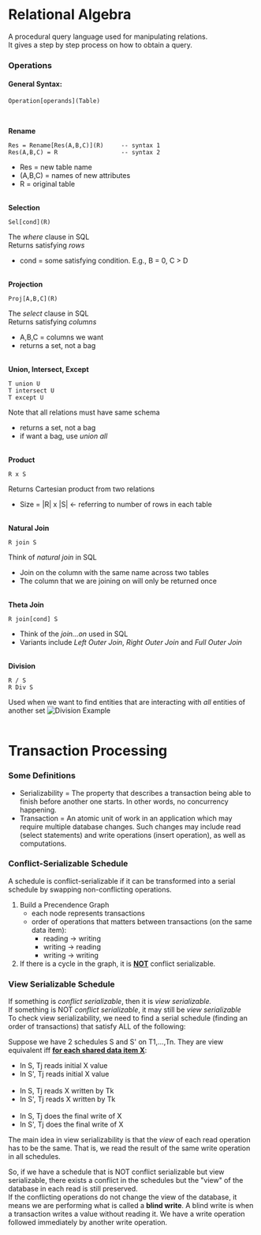 # Relational Algebra
A procedural query language used for manipulating relations.\
It gives a step by step process on how to obtain a query.

### Operations
#### General Syntax:
```
Operation[operands](Table)
```
<br>

**Rename**
```
Res = Rename[Res(A,B,C)](R)     -- syntax 1
Res(A,B,C) = R                  -- syntax 2
```
- Res = new table name
- (A,B,C) = names of new attributes
- R = original table
<br><br>

**Selection**
```
Sel[cond](R)
```
The *where* clause in SQL\
Returns satisfying *rows*
- cond = some satisfying condition. E.g., B = 0, C > D
<br><br>

**Projection**
```
Proj[A,B,C](R)
```
The *select* clause in SQL\
Returns satisfying *columns*
- A,B,C = columns we want
- returns a set, not a bag
<br><br>

**Union, Intersect, Except**
```
T union U
T intersect U
T except U
```
Note that all relations must have same schema
- returns a set, not a bag
- if want a bag, use *union all*
<br><br>

**Product**
```
R x S
```
Returns Cartesian product from two relations
- Size = |R| x |S| ← referring to number of rows in each table
<br><br>

**Natural Join**
```
R join S
```
Think of *natural join* in SQL
- Join on the column with the same name across two tables
- The column that we are joining on will only be returned once
<br><br>

**Theta Join**
```
R join[cond] S
```
- Think of the *join...on* used in SQL
- Variants include *Left Outer Join*, *Right Outer Join* and *Full Outer Join*
<br><br>


**Division**
```
R / S
R Div S
```
Used when we want to find entities that are interacting with *all* entities of another set
![Division Example](division.png)
<br><br>

# Transaction Processing
### Some Definitions
- Serializability = The property that describes a transaction being able to finish before another one starts. In other words, no concurrency happening.
- Transaction = An atomic unit of work in an application which may require multiple database changes. Such changes may include read (select statements) and write operations (insert operation), as well as computations.

### Conflict-Serializable Schedule
A schedule is conflict-serializable if it can be transformed into a serial schedule by swapping non-conflicting operations.
1. Build a Precendence Graph
    - each node represents transactions
    - order of operations that matters between transactions (on the same data item):
        - reading → writing
        - writing → reading
        - writing → writing
2. If there is a cycle in the graph, it is <u><b>NOT</b></u> conflict serializable.


### View Serializable Schedule
If something is *conflict serializable*, then it is *view serializable.*\
If something is NOT *conflict serializable*, it may still be *view serializable*\
To check view serializability, we need to find a serial schedule (finding an order of transactions) that satisfy ALL of the following:

Suppose we have 2 schedules S and S' on T1,...,Tn. They are view equivalent iff <u><b>for each shared data item X</b></u>:
- In S, Tj reads initial X value
- In S', Tj reads initial X value
<br><br>
- In S, Tj reads X written by Tk
- In S', Tj reads X written by Tk
<br><br>
- In S, Tj does the final write of X
- In S', Tj does the final write of X

The main idea in view serializability is that the *view* of each read operation has to be the same. That is, we read the result of the same write operation in all schedules.

So, if we have a schedule that is NOT conflict serializable but view serializable, there exists a conflict in the schedules but the "view" of the database in each read is still preserved.\
If the conflicting operations do not change the view of the database, it means we are performing what is called a **blind write**. A blind write is when a transaction writes a value without reading it. We have a write operation followed immediately by another write operation.
